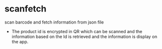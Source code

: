 # scanfetch
scan barcode and fetch information from json file

- The product id is encrypted in QR which can be scanned and the information based on the Id is retrieved and the information is display on the app.

